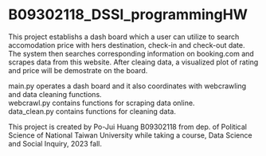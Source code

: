 # B09302118_DSSI_programmingHW

This project establishs a dash board which a user can utilize to search accomodation price with hers destination, check-in and check-out date. The system then searches corresponding information on booking.com and scrapes data from this website. After cleaing data, a visualized plot of rating and price will be demostrate on the board. <br>

main.py operates a dash board and it also coordinates with webcrawling and data cleaning functions. <br>
webcrawl.py contains functions for scraping data online. <br>
data_clean.py contains functions for cleaning data.

This project is created by Po-Jui Huang B09302118 from dep. of Political Science of National Taiwan University while taking a course, Data Science and Social Inquiry, 2023 fall.
